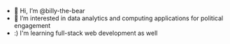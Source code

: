 - 👋 Hi, I’m @billy-the-bear
- 👀 I’m interested in data analytics and computing applications for political engagement
- :) I'm learning full-stack web development as well
<!---
billy-the-bear/billy-the-bear is a ✨ special ✨ repository because its `README.md` (this file) appears on your GitHub profile.
You can click the Preview link to take a look at your changes.
--->
